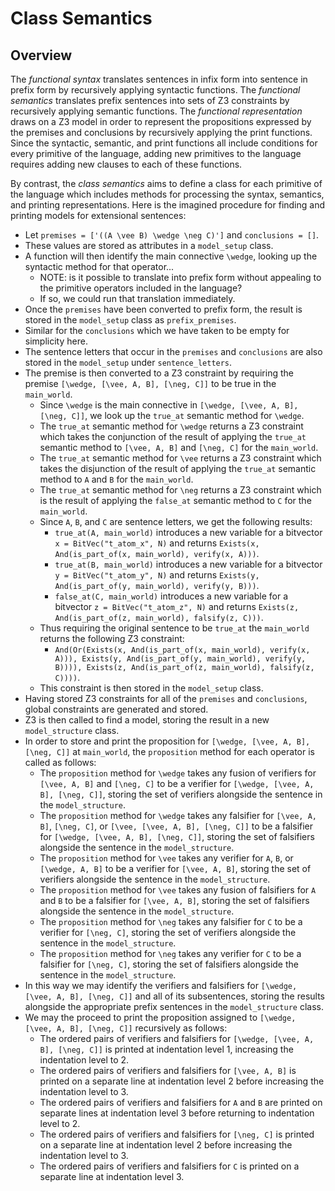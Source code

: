 # Class Semantics

<!-- describe object oriented approach to defining compositional semantic clauses in Z3 -->

## Overview

The _functional syntax_ translates sentences in infix form into sentence in prefix form by recursively applying syntactic functions.
The _functional semantics_ translates prefix sentences into sets of Z3 constraints by recursively applying semantic functions.
The _functional representation_ draws on a Z3 model in order to represent the propositions expressed by the premises and conclusions by recursively applying the print functions.
Since the syntactic, semantic, and print functions all include conditions for every primitive of the language, adding new primitives to the language requires adding new clauses to each of these functions.

By contrast, the _class semantics_ aims to define a class for each primitive of the language which includes methods for processing the syntax, semantics, and printing representations.
Here is the imagined procedure for finding and printing models for extensional sentences:
  - Let `premises = ['((A \vee B) \wedge \neg C)']` and `conclusions = []`.
  - These values are stored as attributes in a `model_setup` class.
  - A function will then identify the main connective `\wedge`, looking up the syntactic method for that operator...
    - NOTE: is it possible to translate into prefix form without appealing to the primitive operators included in the language?
    - If so, we could run that translation immediately.
  - Once the `premises` have been converted to prefix form, the result is stored in the `model_setup` class as `prefix_premises`.
  - Similar for the `conclusions` which we have taken to be empty for simplicity here.
  - The sentence letters that occur in the `premises` and `conclusions` are also stored in the `model_setup` under `sentence_letters`.
  - The premise is then converted to a Z3 constraint by requiring the premise `[\wedge, [\vee, A, B], [\neg, C]]` to be true in the `main_world`.
    - Since `\wedge` is the main connective in `[\wedge, [\vee, A, B], [\neg, C]]`, we look up the `true_at` semantic method for `\wedge`.
    - The `true_at` semantic method for `\wedge` returns a Z3 constraint which takes the conjunction of the result of applying the `true_at` semantic method to `[\vee, A, B]` and `[\neg, C]` for the `main_world`.
    - The `true_at` semantic method for `\vee` returns a Z3 constraint which takes the disjunction of the result of applying the `true_at` semantic method to `A` and `B` for the `main_world`.
    - The `true_at` semantic method for `\neg` returns a Z3 constraint which is the result of applying the `false_at` semantic method to `C` for the `main_world`.
    - Since `A`, `B`, and `C` are sentence letters, we get the following results:
      - `true_at(A, main_world)` introduces a new variable for a bitvector `x = BitVec("t_atom_x", N)` and returns `Exists(x, And(is_part_of(x, main_world), verify(x, A)))`.
      - `true_at(B, main_world)` introduces a new variable for a bitvector `y = BitVec("t_atom_y", N)` and returns `Exists(y, And(is_part_of(y, main_world), verify(y, B)))`.
      - `false_at(C, main_world)` introduces a new variable for a bitvector `z = BitVec("t_atom_z", N)` and returns `Exists(z, And(is_part_of(z, main_world), falsify(z, C)))`.
    - Thus requiring the original sentence to be `true_at` the `main_world` returns the following Z3 constraint:
      - `And(Or(Exists(x, And(is_part_of(x, main_world), verify(x, A))), Exists(y, And(is_part_of(y, main_world), verify(y, B)))), Exists(z, And(is_part_of(z, main_world), falsify(z, C))))`.
    - This constraint is then stored in the `model_setup` class.
  - Having stored Z3 constraints for all of the `premises` and `conclusions`, global constraints are generated and stored.
  - Z3 is then called to find a model, storing the result in a new `model_structure` class.
  - In order to store and print the proposition for `[\wedge, [\vee, A, B], [\neg, C]]` at `main_world`, the `proposition` method for each operator is called as follows:
    - The `proposition` method for `\wedge` takes any fusion of verifiers for `[\vee, A, B]` and `[\neg, C]` to be a verifier for `[\wedge, [\vee, A, B], [\neg, C]]`, storing the set of verifiers alongside the sentence in the `model_structure`. 
    - The `proposition` method for `\wedge` takes any falsifier for `[\vee, A, B]`, `[\neg, C]`, or `[\vee, [\vee, A, B], [\neg, C]]` to be a falsifier for `[\wedge, [\vee, A, B], [\neg, C]]`, storing the set of falsifiers alongside the sentence in the `model_structure`.
    - The `proposition` method for `\vee` takes any verifier for `A`, `B`, or `[\wedge, A, B]` to be a verifier for `[\vee, A, B]`, storing the set of verifiers alongside the sentence in the `model_structure`.
    - The `proposition` method for `\vee` takes any fusion of falsifiers for `A` and `B` to be a falsifier for `[\vee, A, B]`, storing the set of falsifiers alongside the sentence in the `model_structure`.
    - The `proposition` method for `\neg` takes any falsifier for `C` to be a verifier for `[\neg, C]`, storing the set of verifiers alongside the sentence in the `model_structure`.
    - The `proposition` method for `\neg` takes any verifier for `C` to be a falsifier for `[\neg, C]`, storing the set of falsifiers alongside the sentence in the `model_structure`.
  - In this way we may identify the verifiers and falsifiers for `[\wedge, [\vee, A, B], [\neg, C]]` and all of its subsentences, storing the results alongside the appropriate prefix sentences in the `model_structure` class.
  - We may the proceed to print the proposition assigned to `[\wedge, [\vee, A, B], [\neg, C]]` recursively as follows:
    - The ordered pairs of verifiers and falsifiers for `[\wedge, [\vee, A, B], [\neg, C]]` is printed at indentation level 1, increasing the indentation level to 2.
    - The ordered pairs of verifiers and falsifiers for `[\vee, A, B]` is printed on a separate line at indentation level 2 before increasing the indentation level to 3.
    - The ordered pairs of verifiers and falsifiers for `A` and `B` are printed on separate lines at indentation level 3 before returning to indentation level to 2.
    - The ordered pairs of verifiers and falsifiers for `[\neg, C]` is printed on a separate line at indentation level 2 before increasing the indentation level to 3.
    - The ordered pairs of verifiers and falsifiers for `C` is printed on a separate line at indentation level 3.
